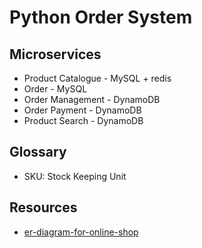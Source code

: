 # Python Order System

## Microservices

- Product Catalogue - MySQL + redis
- Order - MySQL
- Order Management - DynamoDB
- Order Payment - DynamoDB
- Product Search - DynamoDB

## Glossary

- SKU: Stock Keeping Unit

## Resources

- [er-diagram-for-online-shop](https://vertabelo.com/blog/er-diagram-for-online-shop/)
